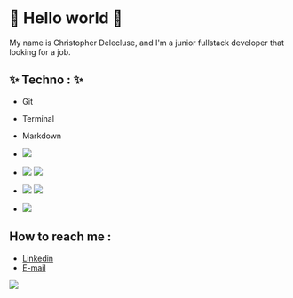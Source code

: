 # 🌱 Hello world 🌱

My name is Christopher Delecluse, and I'm a junior fullstack developer that looking for a job.

## ✨ Techno : ✨

- Git
- Terminal
- Markdown


- <img src="https://img.shields.io/badge/-HTLM-green">
- <img src="https://img.shields.io/badge/-CSS-red"> <img src="https://img.shields.io/badge/-Sass-pink">
- <img src="https://img.shields.io/badge/-Javascript-yellow"> <img src="https://img.shields.io/badge/-React-blue">
- <img src="https://img.shields.io/badge/-PHP-blueviolet">

## How to reach me : 

- [Linkedin](https://www.linkedin.com/in/christopher-delecluse/)
- [E-mail](mailto:christopherdeleclusepro@gmail.com)

![](https://komarev.com/ghpvc/?chris-delecluse)
